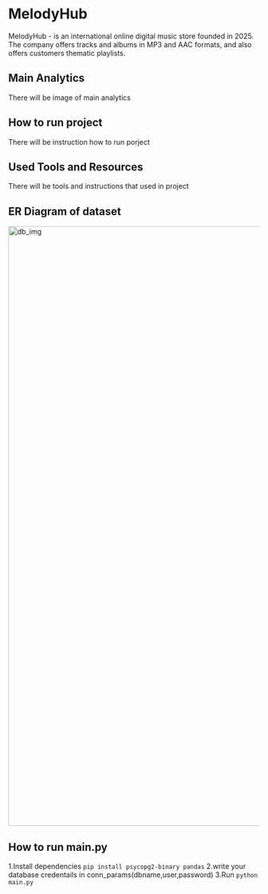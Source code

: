 # MelodyHub
MelodyHub - is an international online digital music store founded in 2025. The company offers tracks and albums in MP3 and AAC formats, and also offers customers thematic playlists.

## Main Analytics
There will be image of main analytics

## How to run project
There will be instruction how to run porject

## Used Tools and Resources 
There will be tools and instructions that used in project

## ER Diagram of dataset
<img width="700" height="1200" alt="db_img" src="https://github.com/user-attachments/assets/c96738db-0fbb-4ae7-a8e7-a64f2c24aeaa" />

## How to run main.py
1.Install dependencies `pip install psycopg2-binary pandas`
2.write your database credentails in conn_params(dbname,user,password)
3.Run `python main.py`
